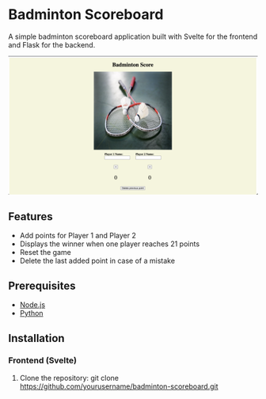 # Badminton Scoreboard

A simple badminton scoreboard application built with Svelte for the frontend and Flask for the backend.

![Badminton Scoreboard Screenshot](./screenshot.png)

## Features

- Add points for Player 1 and Player 2
- Displays the winner when one player reaches 21 points
- Reset the game
- Delete the last added point in case of a mistake

## Prerequisites

- [Node.js](https://nodejs.org/)
- [Python](https://www.python.org/)

## Installation

### Frontend (Svelte)

1. Clone the repository:
  git clone https://github.com/yourusername/badminton-scoreboard.git


